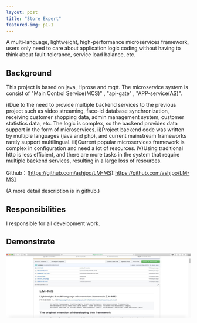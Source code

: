 ```yaml
---
layout: post
title: "Store Expert"
featured-img: p1-1
---
```


A multi-language, lightweight, high-performance microservices framework, users only need to care about application logic coding,without having to think about fault-tolerance, service load balance, etc.

## Background 

This project is based on java, Hprose and mqtt. The microservice system is consist of "Main Control Service(MCS)" , "api-gate" , "APP-service(AS)".

i)Due to the need to provide multiple backend services to the previous project such as video streaming, face-id database synchronization, receiving customer shopping data, admin management system, customer statistics data, etc. The logic is complex, so the backend provides data support in the form of microservices.
ii)Project backend code was written by multiple languages (java and php), and current mainstream frameworks rarely support multilingual.
iii)Current popular microservices framework is complex in configuration and need a lot of resources.
iV)Using traditional http is less efficient, and there are more tasks in the system that require multiple backend services, resulting in a large loss of resources.

Github：(https://github.com/ashjpo/LM-MS)[https://github.com/ashjpo/LM-MS]

(A more detail description is in github.)

## Responsibilities

I responsible for all development work.


## Demonstrate

![](/images/ms/p1.jpg)





